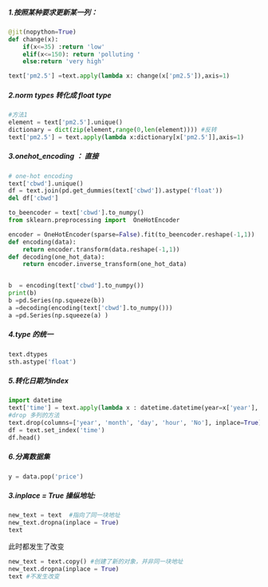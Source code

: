 

##### 1.按照某种要求更新某一列：

```python
@jit(nopython=True)
def change(x):
    if(x<=35) :return 'low'
    elif(x<=150): return 'polluting '
    else:return 'very high'

text['pm2.5'] =text.apply(lambda x: change(x['pm2.5']),axis=1)

```



##### 2.norm types 转化成 float type

```python
#方法1 
element = text['pm2.5'].unique()
dictionary = dict(zip(element,range(0,len(element)))) #反转
text['pm2.5'] = text.apply(lambda x:dictionary[x['pm2.5']],axis=1)
```



##### 3.onehot_encoding ： 直接

```python
# one-hot encoding
text['cbwd'].unique()
df = text.join(pd.get_dummies(text['cbwd']).astype('float'))
del df['cbwd']
```

```python
to_beencoder = text['cbwd'].to_numpy()
from sklearn.preprocessing import  OneHotEncoder

encoder = OneHotEncoder(sparse=False).fit(to_beencoder.reshape(-1,1))
def encoding(data):
    return encoder.transform(data.reshape(-1,1))
def decoding(one_hot_data):
    return encoder.inverse_transform(one_hot_data)


b  = encoding(text['cbwd'].to_numpy())
print(b)
b =pd.Series(np.squeeze(b))
a =decoding(encoding(text['cbwd'].to_numpy()))
a =pd.Series(np.squeeze(a) )
```



##### 4.type 的统一

```python
text.dtypes
sth.astype('float')
```



##### 5.转化日期为index

```python
import datetime
text['time'] = text.apply(lambda x : datetime.datetime(year=x['year'], month=x['month'], day=x['day'], hour=x['hour']), axis=1)
#drop 多列的方法
text.drop(columns=['year', 'month', 'day', 'hour', 'No'], inplace=True)
df = text.set_index('time')
df.head()
```





##### 6.分离数据集

```python
y = data.pop('price')
```







##### 3.inplace = True 操纵地址:

```python
new_text = text  #指向了同一块地址
new_text.dropna(inplace = True)
text
```

此时都发生了改变

```python
new_text = text.copy() #创建了新的对象，并非同一块地址
new_text.dropna(inplace = True)
text #不发生改变
```





